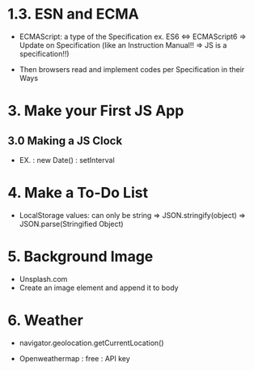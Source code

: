# 1.3. ESN and ECMA

- ECMAScript: a type of the Specification
ex. ES6 <=> ECMAScript6
=> Update on Specification (like an Instruction Manual!! => JS is a specification!!)

- Then browsers read and implement codes per Specification in their Ways

# 3. Make your First JS App
## 3.0 Making a JS Clock
- EX.
: new Date()
: setInterval

# 4. Make a To-Do List
- LocalStorage values: can only be string
=> JSON.stringify(object)
=> JSON.parse(Stringified Object)


# 5. Background Image
- Unsplash.com
- Create an image element and append it to body

# 6. Weather

- navigator.geolocation.getCurrentLocation()

- Openweathermap
: free
: API key

